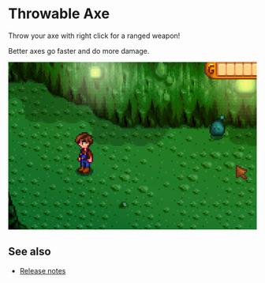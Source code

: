 ﻿# Throwable Axe
Throw your axe with right click for a ranged weapon!

Better axes go faster and do more damage.

![](screenshot.gif)

## See also
* [Release notes](release-notes.md)
